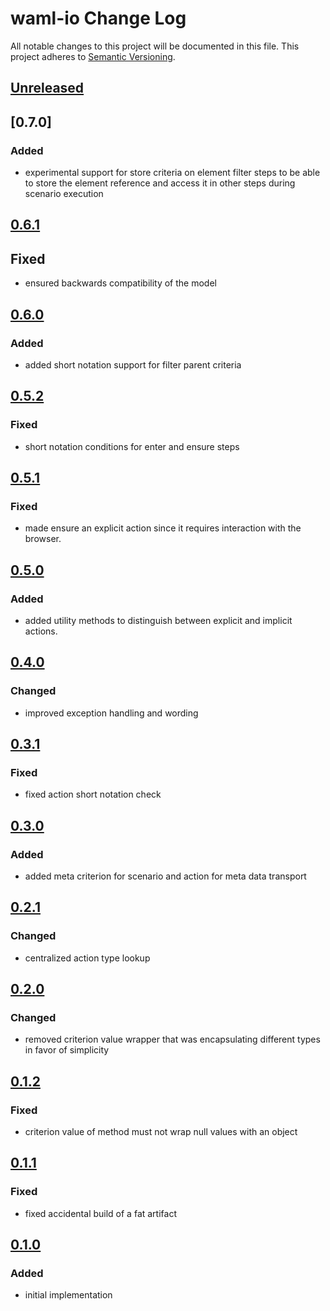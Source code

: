 # waml-io Change Log
All notable changes to this project will be documented in this file.
This project adheres to [Semantic Versioning](http://semver.org/).

## [Unreleased]

## [0.7.0]

### Added
- experimental support for store criteria on element filter steps to be able to store the element reference and access it in other steps during scenario execution

## [0.6.1]
## Fixed
- ensured backwards compatibility of the model

## [0.6.0]
### Added
- added short notation support for filter parent criteria

## [0.5.2]
### Fixed
- short notation conditions for enter and ensure steps

## [0.5.1]
### Fixed
- made ensure an explicit action since it requires interaction with the browser.

## [0.5.0]
### Added
- added utility methods to distinguish between explicit and implicit actions.

## [0.4.0]
### Changed
- improved exception handling and wording

## [0.3.1]
### Fixed
- fixed action short notation check

## [0.3.0]
### Added
- added meta criterion for scenario and action for meta data transport

## [0.2.1]
### Changed
- centralized action type lookup

## [0.2.0]
### Changed
- removed criterion value wrapper that was encapsulating different types in favor of simplicity

## [0.1.2]
### Fixed
- criterion value of method must not wrap null values with an object

## [0.1.1]
### Fixed
- fixed accidental build of a fat artifact

## [0.1.0]
### Added
- initial implementation

[0.1.0]: https://github.com/automate-website/waml-io/commits/0.1.0
[0.1.1]: https://github.com/automate-website/waml-io/compare/0.1.0...0.1.1
[0.1.2]: https://github.com/automate-website/waml-io/compare/0.1.1...0.1.2
[0.2.0]: https://github.com/automate-website/waml-io/compare/0.1.2...0.2.0
[0.2.1]: https://github.com/automate-website/waml-io/compare/0.2.0...0.2.1
[0.3.0]: https://github.com/automate-website/waml-io/compare/0.2.1...0.3.0
[0.3.1]: https://github.com/automate-website/waml-io/compare/0.3.0...0.3.1
[0.4.0]: https://github.com/automate-website/waml-io/compare/0.3.1...0.4.0
[0.5.0]: https://github.com/automate-website/waml-io/compare/0.4.0...0.5.0
[0.5.1]: https://github.com/automate-website/waml-io/compare/0.5.0...0.5.1
[0.5.2]: https://github.com/automate-website/waml-io/compare/0.5.1...0.5.2
[0.6.0]: https://github.com/automate-website/waml-io/compare/0.5.1...0.6.0
[0.6.1]: https://github.com/automate-website/waml-io/compare/0.6.0...0.6.1
[Unreleased]: https://github.com/automate-website/waml-io/compare/0.6.1...master